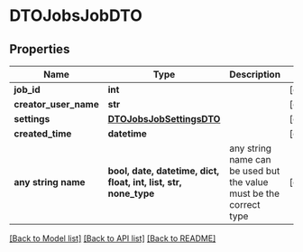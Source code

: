 # DTOJobsJobDTO


## Properties
Name | Type | Description | Notes
------------ | ------------- | ------------- | -------------
**job_id** | **int** |  | [optional] 
**creator_user_name** | **str** |  | [optional] 
**settings** | [**DTOJobsJobSettingsDTO**](DTOJobsJobSettingsDTO.md) |  | [optional] 
**created_time** | **datetime** |  | [optional] 
**any string name** | **bool, date, datetime, dict, float, int, list, str, none_type** | any string name can be used but the value must be the correct type | [optional]

[[Back to Model list]](../README.md#documentation-for-models) [[Back to API list]](../README.md#documentation-for-api-endpoints) [[Back to README]](../README.md)


